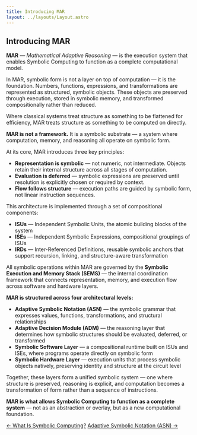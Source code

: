 ```yaml
---
title: Introducing MAR
layout: ../layouts/Layout.astro
---
```


## Introducing MAR

**MAR** — *Mathematical Adaptive Reasoning* — is the execution system that enables Symbolic Computing to function as a complete computational model.

In MAR, symbolic form is not a layer on top of computation — it is the foundation. Numbers, functions, expressions, and transformations are represented as structured, symbolic objects. These objects are preserved through execution, stored in symbolic memory, and transformed compositionally rather than reduced.

Where classical systems treat structure as something to be flattened for efficiency, MAR treats structure as something to be computed on directly.

**MAR is not a framework.** It is a symbolic substrate — a system where computation, memory, and reasoning all operate on symbolic form.

At its core, MAR introduces three key principles:

- **Representation is symbolic** — not numeric, not intermediate. Objects retain their internal structure across all stages of computation.
- **Evaluation is deferred** — symbolic expressions are preserved until resolution is explicitly chosen or required by context.
- **Flow follows structure** — execution paths are guided by symbolic form, not linear instruction sequences.

This architecture is implemented through a set of compositional components:

- **ISUs** — Independent Symbolic Units, the atomic building blocks of the system  
- **ISEs** — Independent Symbolic Expressions, compositional groupings of ISUs  
- **IRDs** — Inter-Referenced Definitions, reusable symbolic anchors that support recursion, linking, and structure-aware transformation

All symbolic operations within MAR are governed by the **Symbolic Execution and Memory Stack (SEMS)** — the internal coordination framework that connects representation, memory, and execution flow across software and hardware layers.

**MAR is structured across four architectural levels:**

- **Adaptive Symbolic Notation (ASN)** — the symbolic grammar that expresses values, functions, transformations, and structural relationships  
- **Adaptive Decision Module (ADM)** — the reasoning layer that determines how symbolic structures should be evaluated, deferred, or transformed  
- **Symbolic Software Layer** — a compositional runtime built on ISUs and ISEs, where programs operate directly on symbolic form  
- **Symbolic Hardware Layer** — execution units that process symbolic objects natively, preserving identity and structure at the circuit level

Together, these layers form a unified symbolic system — one where structure is preserved, reasoning is explicit, and computation becomes a transformation of form rather than a sequence of instructions.

**MAR is what allows Symbolic Computing to function as a complete system** — not as an abstraction or overlay, but as a new computational foundation.


<div class="flex justify-between text-sm text-gray-600 mt-12">
  <a href="/what-is-symbolic-computing" class="no-underline hover:underline">← What Is Symbolic Computing?</a>
  <a href="/asn" class="no-underline hover:underline">Adaptive Symbolic Notation (ASN) →</a>
</div>
